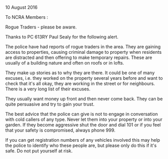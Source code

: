 10 August 2016

To NCRA Members :

Rogue Traders - please be aware.

Thanks to PC 613RY Paul Sealy for the following alert.

The police have had reports of rogue traders in the area. They are gaining access to properties, causing criminal damage to property when residents are distracted and then offering to make temporary repairs. These are usually of a building nature and often on roofs or in lofts.

They make up stories as to why they are there. It could be one of many excuses, i.e. they worked on the property several years before and want to check that it's all okay, they are working in the street or for neighbours. There is a very long list of their excuses.

They usually want money up front and then never come back. They can be quite persuasive and try to gain your trust.

The best advice that the police can give is not to engage in conversation with cold callers of any type. Never let them into your property or into your garden. If they become aggressive shut the door and dial 101 or if you feel that your safety is compromised, always phone 999.

If you can get registration numbers of any vehicles involved this may help the police to identify who these people are, but please only do this if it's safe. Do not put yourself at risk.
